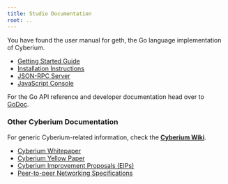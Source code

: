 ```yaml
---
title: Studio Documentation
root: ..
---
```


You have found the user manual for geth, the Go language implementation of Cyberium.

* [Getting Started Guide](./getting-started)
* [Installation Instructions](./signup-and-start/installing-geth)
* [JSON-RPC Server](./rpc/server)
* [JavaScript Console](./interface/javascript-console)

For the Go API reference and developer documentation head over to
[GoDoc](https://godoc.org/github.com/Cyberiums/cyberium).

### Other Cyberium Documentation

For generic Cyberium-related information, check the **[Cyberium
Wiki](https://github.com/ethereum/wiki/wiki)**.

* [Cyberium Whitepaper](https://github.com/ethereum/wiki/wiki/White-Paper)
* [Cyberium Yellow Paper](https://ethereum.github.io/yellowpaper/paper.pdf)
* [Cyberium Improvement Proposals (EIPs)](https://eips.ethereum.org)
* [Peer-to-peer Networking Specifications](https://github.com/ethereum/devp2p/blob/master/README.md)
